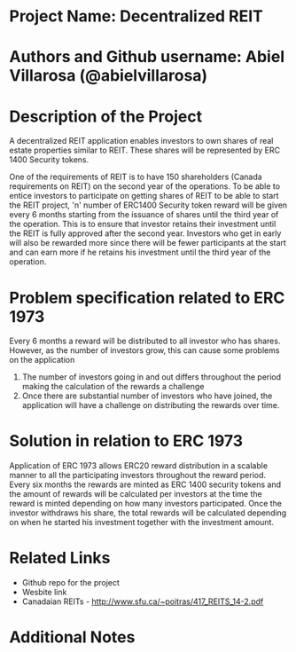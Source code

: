 # Project Name: Decentralized REIT

# Authors and Github username: Abiel Villarosa (@abielvillarosa)

# Description of the Project 

A decentralized REIT application enables investors to own shares of real estate properties similar to REIT. These shares will be represented by ERC 1400 Security tokens. 

One of the requirements of REIT is to have 150 shareholders (Canada requirements on REIT) on the second year of the operations. To be able to entice investors to participate on getting shares of REIT to be able to start the REIT project, 'n' number of ERC1400 Security token reward will be given every 6 months starting from the issuance of shares until the third year of the operation. This is to ensure that investor retains their investment until the REIT is fully approved after the second year. Investors who get in early will also be rewarded more since there will be fewer participants at the start and can earn more if he retains his investment until the third year of the operation.

# Problem specification related to ERC 1973

Every 6 months a reward will be distributed to all investor who has shares. However, as the number of investors grow, this can cause some problems on the application
1) The number of investors going in and out differs throughout the period making the calculation of the rewards a challenge
2) Once there are substantial number of investors who have joined, the application will have a challenge on distributing the rewards over time.

# Solution in relation to ERC 1973 

Application of ERC 1973 allows ERC20 reward distribution in a scalable manner to all the participating investors throughout the reward period. Every six months the rewards are minted as ERC 1400 security tokens and the amount of rewards will be calculated per investors at the time the reward is minted depending on how many investors participated. Once the investor withdraws his share, the total rewards will be calculated depending on when he started his investment together with the investment amount.

# Related Links

* Github repo for the project
* Wesbite link
* Canadaian REITs - http://www.sfu.ca/~poitras/417_REITS_14-2.pdf

# Additional Notes 
